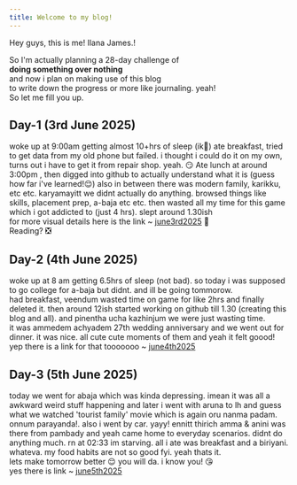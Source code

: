 ```yaml
---
title: Welcome to my blog!
---
```

Hey guys, this is me! Ilana James.!

So I'm actually planning a 28-day challenge of <br> **doing something over nothing** <br> and now i plan on making use of this blog <br> to write down the progress or more like journaling. yeah! <br>
So let me fill you up. 
## Day-1 (3rd June 2025)
woke up at 9:00am getting almost 10+hrs of sleep (ik😬) ate breakfast, tried to get data from my old phone but failed. i thought i could do it on my own, turns out i have to get it from repair shop. yeah. 😏
Ate lunch at around 3:00pm , then digged into github to actually understand what it is (guess how far i've learned!😌) 
also in between there was modern family, karikku, etc etc.
karyamayitt we didnt actually do anything. browsed things like skills, placement prep, a-baja etc etc. 
then wasted all my time for this game which i got addicted to (just 4 hrs). slept around 1.30ish <br>
for more visual details here is the link ~ [june3rd2025](https://youtube.com/shorts/x0l1uKqnjzE?si=QdWsKzpM2AlpYdmS) 🌝<br>
Reading? ❎

## Day-2 (4th June 2025)
woke up at 8 am getting 6.5hrs of sleep (not bad). so today i was supposed to go college for a-baja but didnt. and ill be going tommorow.<br>
had breakfast, veendum wasted time on game for like 2hrs and finally deleted it. then around 12ish started working on github till 1.30 (creating this blog and all).
and pinentha ucha kazhinjum we were just wasting time. <br>
it was ammedem achyadem 27th wedding anniversary and we went out for dinner. it was nice. all cute cute moments of them and yeah it felt goood!
yep there is a link for that tooooooo ~ [june4th2025](https://youtube.com/shorts/ZoC7GiOD6DI?si=1nJ-_N6a3CsvdRtL)

## Day-3 (5th June 2025)
today we went for abaja which was kinda depressing. imean it was all a awkward weird stuff happening and later i went with aruna to lh and guess what we watched 'tourist family' movie which is again oru nanma padam. onnum parayanda!. also i went by car. yayy! ennitt thirich amma & anini was there from pambady and yeah came home to everyday scenarios. didnt do anything much. rn at 02:33 im starving. all i ate was breakfast and a biriyani. whateva. my food habits are not so good fyi. yeah thats it.<br>
lets make tomorrow better 😌 you will da. i know you! 😘 <br>
yes there is link ~ [june5th2025](https://youtube.com/shorts/GUQrRQJb9ao?si=aU3Xt_9s_zUOmMIy)

